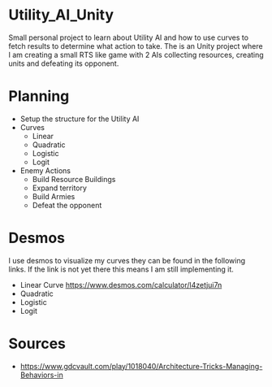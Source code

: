 # Utility_AI_Unity

Small personal project to learn about Utility AI and how to use curves to fetch results to determine what action to take.
The is an Unity project where I am creating a small RTS like game with 2 AIs collecting resources, creating units and defeating its opponent.

# Planning
- Setup the structure for the Utility AI
- Curves
  -   Linear
  -   Quadratic
  -   Logistic
  -   Logit
- Enemy Actions
  -   Build Resource Buildings
  -   Expand territory
  -   Build Armies
  -   Defeat the opponent

# Desmos

I use desmos to visualize my curves they can be found in the following links.
If the link is not yet there this means I am still implementing it.


- Linear Curve https://www.desmos.com/calculator/l4zetjui7n
- Quadratic
- Logistic
- Logit

# Sources

- https://www.gdcvault.com/play/1018040/Architecture-Tricks-Managing-Behaviors-in
